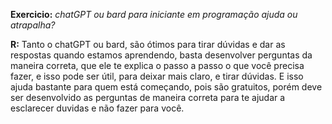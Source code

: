 <b>Exercicio:</b> <i>chatGPT ou bard para iniciante em programação ajuda ou atrapalha?</i><br>

<b>R:</b> Tanto o chatGPT ou bard, são ótimos para tirar dúvidas e dar as respostas quando estamos aprendendo, basta desenvolver perguntas da maneira correta, que ele te explica o passo a passo o que você precisa fazer, e isso pode ser útil, para deixar mais claro, e tirar dúvidas. E isso ajuda bastante para quem está começando, pois são gratuitos, porém deve ser desenvolvido as perguntas de maneira correta para te ajudar a esclarecer duvidas e não fazer para você. 
